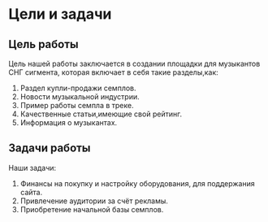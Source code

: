 ﻿# Цели и задачи
## Цель работы
Цель нашей работы заключается в создании площадки для музыкантов СНГ сигмента, которая включает в себя такие разделы,как:
1. Раздел купли-продажи семплов.
2. Новости музыкальной индустрии.
3. Пример работы семпла в треке.
4. Качественные статьи,имеющие свой рейтинг.
5. Информация о музыкантах.
## Задачи работы
Наши задачи: 
1. Финансы на покупку и настройку оборудования, для поддержания сайта.
2. Привлечение аудитории за счёт рекламы.
3. Приобретение начальной базы семплов.